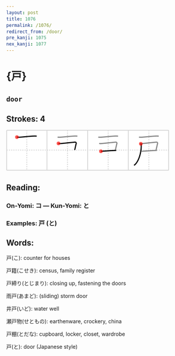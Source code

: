 ```yaml
---
layout: post
title: 1076
permalink: /1076/
redirect_from: /door/
pre_kanji: 1075
nex_kanji: 1077
---
```


# {戸}

## `door`

## Strokes: 4

<div class="stroke"><img src="../images/E688B8.png" /></div>

## Reading:

### On-Yomi: コ &mdash; Kun-Yomi: と

### Examples: 戸 (と)

## Words:

戸(こ): counter for houses

戸籍(こせき): census, family register

戸締り(とじまり): closing up, fastening the doors

雨戸(あまど): (sliding) storm door

井戸(いど): water well

瀬戸物(せともの): earthenware, crockery, china

戸棚(とだな): cupboard, locker, closet, wardrobe

戸(と): door (Japanese style)
